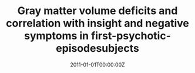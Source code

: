 ---
title: "Gray matter volume deficits and correlation with insight and negative symptoms in first-psychotic-episodesubjects"
authors:
- Daniel Bergé
- Susana Carmona Cañabate
- Ana Bielsa
- Mariana Rovira
- Purificación Salgado
- Oscar Vilarroya Oliver
date: "2011-01-01T00:00:00Z"
doi: ""
publishDate: "2011-01-01T00:00:00Z"
publication_types: ["2"]
publication: "In *Acta Psychiatr Scand*"
tags:
- Others
featured: false
links:
- name: Link
  url: https://pubmed.ncbi.nlm.nih.gov/21054282/
---